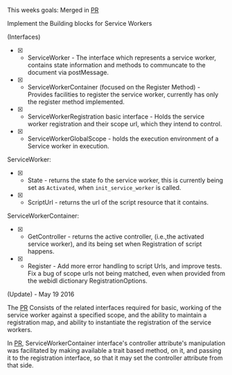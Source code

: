 
This weeks goals: Merged in [PR](https://github.com/servo/servo/pull/11114)

Implement the Building blocks for Service Workers

(Interfaces)

- [X] - ServiceWorker - The interface which represents a service worker, contains state information and methods to communcate to the document via postMessage.
- [X] - ServiceWorkerContainer (focused on the Register Method) - Provides facilities to register the service worker, currently has only the register method implemented.
- [X] - ServiceWorkerRegistration basic interface - Holds the service worker registration and their scope url, which they intend to control.
- [X] - ServiceWorkerGlobalScope - holds the execution environment of a Service worker in execution.

ServiceWorker: 

- [X] - State - returns the state fo the service worker, this is currently being set as `Activated`, when `init_service_worker` is called.
- [X] - ScriptUrl - returns the url of the script resource that it contains.

ServiceWorkerContainer:

- [X] - GetController - returns the active controller, (i.e.,the activated service worker), and its being set when Registration of script happens.
- [X] - Register - Add more error handling to script Urls, and improve tests. Fix a bug of scope urls not being matched, even when provided
					from the webidl dictionary RegistrationOptions.


(Update) - May 19 2016

The [PR]() Consists of the related interfaces required for basic, working of the service worker against a specified scope, and the ability to maintain a registration map, and ability to instantiate the registration of the service workers.

In [PR](https://github.com/servo/servo/pull/11114), ServiceWorkerContainer interface's controller attribute's manipulation was facilitated by making available a trait based method, on it, and passing it to the registration interface, so that it may set the controller attribute from that side.
